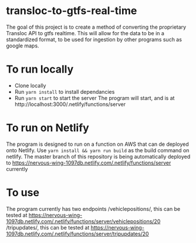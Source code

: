 # transloc-to-gtfs-real-time
The goal of this project is to create a method of converting the proprietary Transloc API to gtfs realtime.
This will allow for the data to be in a standardized format, to be used for ingestion by other programs such as google maps.

# To run locally
- Clone locally
- Run `yarn install` to install dependancies
- Run `yarn start` to start the server
The program will start, and is at http://localhost:3000/.netlify/functions/server

# To run on Netlify
The program is designed to run on a function on AWS that can de deployed onto Netlify. Use `yarn install && yarn run build` as the build command on netlify.  The master branch of this repository is being automatically deployed to https://nervous-wing-1097db.netlify.com/.netlify/functions/server currently

# To use
The program currently has two endpoints
/vehiclepositions/<agencyId>, this can be tested at https://nervous-wing-1097db.netlify.com/.netlify/functions/server/vehiclepositions/20
 /tripupdates/<agencyId>, this can be tested at https://nervous-wing-1097db.netlify.com/.netlify/functions/server/tripupdates/20 
